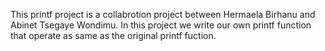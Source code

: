 This printf project is a collabrotion  project between Hermaela Birhanu and Abinet Tsegaye Wondimu. In this project we write our own printf function that operate as same as the original printf fuction.